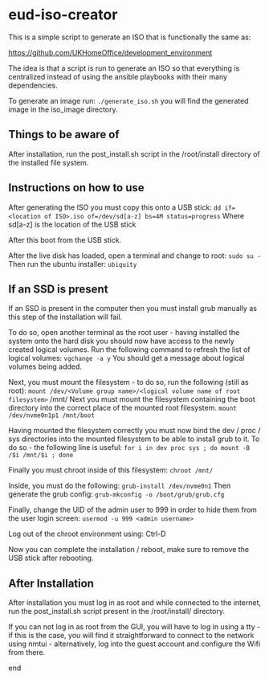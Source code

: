 # eud-iso-creator

This is a simple script to generate an ISO that is functionally the same as:

https://github.com/UKHomeOffice/development_environment

The idea is that a script is run to generate an ISO so that everything is centralized instead of using the ansible playbooks with their many dependencies.

To generate an image run:
`./generate_iso.sh`
you will find the generated image in the iso_image directory.

## Things to be aware of

After installation, run the post_install.sh script in the /root/install directory of the installed file system.

## Instructions on how to use

After generating the ISO you must copy this onto a USB stick:
`dd if=<location of ISO>.iso of=/dev/sd[a-z] bs=4M status=progress`
Where sd[a-z] is the location of the USB stick

After this boot from the USB stick.

After the live disk has loaded, open a terminal and change to root:
`sudo su -`
Then run the ubuntu installer:
`ubiquity`

## If an SSD is present
If an SSD is present in the computer then you must install grub manually as this step of the installation will fail.

To do so, open another terminal as the root user - 
having installed the system onto the hard disk you should now have access to the newly created logical volumes.
Run the following command to refresh the list of logical volumes:
`vgchange -a y`
You should get a message about logical volumes being added.

Next, you must mount the filesystem - to do so, run the following (still as root):
`mount /dev/<Volume group name>/<logical volume name of root filesystem>` /mnt/
Next you must mount the filesystem containing the boot directory into the correct place of the mounted root filesystem.
`mount /dev/nvme0n1p1 /mnt/boot`

Having mounted the filesystem correctly you must now bind the dev / proc / sys directories into the mounted filesystem to be able to install grub to it.
To do so - the following line is useful:
`for i in dev proc sys ; do mount -B /$i /mnt/$i ; done`

Finally you must chroot inside of this filesystem:
`chroot /mnt/`

Inside, you must do the following:
`grub-install /dev/nvme0n1`
Then generate the grub config:
`grub-mkconfig -o /boot/grub/grub.cfg`

Finally, change the UID of the admin user to 999 in order to hide them from the user login screen:
`usermod -u 999 <admin username>`

Log out of the chroot environment using: Ctrl-D

Now you can complete the installation / reboot, make sure to remove the USB stick after rebooting.


## After Installation

After installation you must log in as root and while connected to the internet, run the post_install.sh script present in the /root/install/ directory.

If you can not log in as root from the GUI, you will have to log in using a tty - if this is the case, you will find it straightforward to connect to the network using nmtui - alternatively, log into the guest account and configure the Wifi from there.

end

